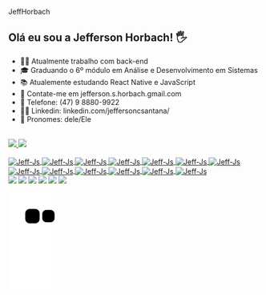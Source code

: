 JeffHorbach

## Olá eu sou a Jefferson Horbach! 🖐

- 👩‍💻 Atualmente trabalho com back-end 
- 🎓 Graduando o 6º módulo em Análise e Desenvolvimento em Sistemas
- 📚 Atualemente estudando React Native e JavaScript
- 📧 Contate-me em jefferson.s.horbach.gmail.com
- 📱  Telefone: (47) 9 8880-9922
- 👨‍💻 Linkedin: linkedin.com/jeffersoncsantana/
- 🙂 Pronomes: dele/Ele
<br>
<div>
  <a href="https://github.com/JeffHorbach">
  <img height="180em" src="https://github-readme-stats.vercel.app/api?username=JeffHorbach&show_icons=true&theme=dracula&include_all_commits=true&count_private=true"/>
  <img height="180em" src="https://github-readme-stats.vercel.app/api/top-langs/?username=JeffHorbach&layout=compact&langs_count=7&theme=dracula"/>
</div>
<div style="display: inline_block"><br>
  <img align="center" alt="Jeff-Js" height="40" width="40" src="https://cdn.jsdelivr.net/gh/devicons/devicon/icons/html5/html5-original-wordmark.svg" />       
  <img align="center" alt="Jeff-Js" height="40" width="40" src="https://cdn.jsdelivr.net/gh/devicons/devicon/icons/css3/css3-original-wordmark.svg" />      
  <img align="center" alt="Jeff-Js" height="40" width="40" src="https://cdn.jsdelivr.net/gh/devicons/devicon/icons/javascript/javascript-original.svg"/>
  <img align="center" alt="Jeff-Js" height="40" width="40" src="https://cdn.jsdelivr.net/gh/devicons/devicon/icons/typescript/typescript-original.svg" />
  <img align="center" alt="Jeff-Js" height="40" width="40" src="https://cdn.jsdelivr.net/gh/devicons/devicon/icons/angularjs/angularjs-original.svg" />        
  <img align="center" alt="Jeff-Js" height="40" width="40" src="https://cdn.jsdelivr.net/gh/devicons/devicon/icons/nodejs/nodejs-plain-wordmark.svg" /> 
  <img align="center" alt="Jeff-Js" height="40" width="40" src="https://cdn.jsdelivr.net/gh/devicons/devicon/icons/java/java-original.svg" />
  <img align="center" alt="Jeff-Js" height="40" width="40" src="https://cdn.jsdelivr.net/gh/devicons/devicon/icons/spring/spring-original-wordmark.svg" />
  <img align="center" alt="Jeff-Js" height="40" width="40" src="https://cdn.jsdelivr.net/gh/devicons/devicon/icons/mysql/mysql-original-wordmark.svg" />          
  <img align="center" alt="Jeff-Js" height="40" width="40" src="https://cdn.jsdelivr.net/gh/devicons/devicon/icons/gradle/gradle-plain.svg" />
  <img align="center" alt="Jeff-Js" height="40" width="40" src="https://cdn.jsdelivr.net/gh/devicons/devicon/icons/selenium/selenium-original.svg" />
  <img align="center" alt="Jeff-Js" height="40" width="40" src="https://cdn.jsdelivr.net/gh/devicons/devicon/icons/tomcat/tomcat-original.svg" />
  <img align="center" alt="Jeff-Js" height="40" width="40" src="https://cdn.jsdelivr.net/gh/devicons/devicon/icons/react/react-original.svg"/>
</div>
  
  <div> 
  <a href="https://www.youtube.com/channel/UC_-uuuZbY0AAt9CViNzvc-Q" target="_blank"><img src="https://img.shields.io/badge/YouTube-FF0000?style=for-the-badge&logo=youtube&logoColor=white" target="_blank"></a>
  <a href="https://instagram.com/rafaballerini" target="_blank"><img src="https://img.shields.io/badge/-Instagram-%23E4405F?style=for-the-badge&logo=instagram&logoColor=white" target="_blank"></a>
 	<a href="https://www.twitch.tv/rafaballerinii" target="_blank"><img src="https://img.shields.io/badge/Twitch-9146FF?style=for-the-badge&logo=twitch&logoColor=white" target="_blank"></a>
 <a href="https://discord.gg/wagxzStdcR" target="_blank"><img src="https://img.shields.io/badge/Discord-7289DA?style=for-the-badge&logo=discord&logoColor=white" target="_blank"></a> 
  <a href = "mailto:contatorafaballerini@gmail.com"><img src="https://img.shields.io/badge/-Gmail-%23333?style=for-the-badge&logo=gmail&logoColor=white" target="_blank"></a>
  <a href="https://www.linkedin.com/in/rafaella-ballerini-45875016a" target="_blank"><img src="https://img.shields.io/badge/-LinkedIn-%230077B5?style=for-the-badge&logo=linkedin&logoColor=white" target="_blank"></a> 
 
  ![Snake animation](https://github.com/rafaballerini/rafaballerini/blob/output/github-contribution-grid-snake.svg)
 
</div>
